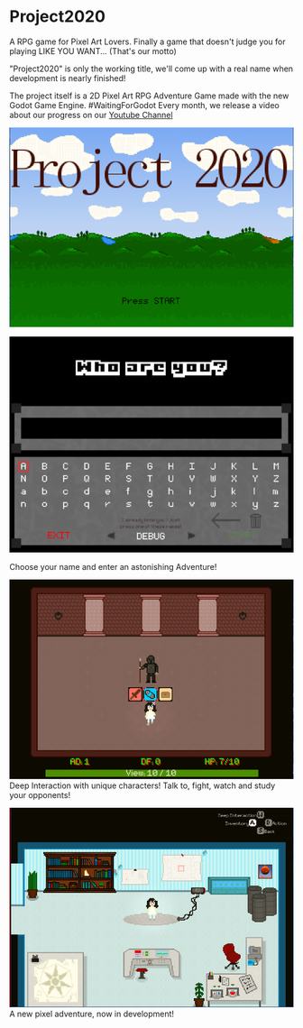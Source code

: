 # Project2020
A RPG game for Pixel Art Lovers. Finally a game that doesn't judge you for playing LIKE YOU WANT... (That's our motto)

"Project2020" is only the working title, we'll come up with a real name when development is nearly finished!

The project itself is a 2D Pixel Art RPG Adventure Game made with the new Godot Game Engine. #WaitingForGodot
Every month, we release a video about our progress on our [Youtube Channel](https://www.youtube.com/channel/UCPEsDMd9W6qJwaMhJhkUFAg)

![Title Screen](https://raw.githubusercontent.com/Neroware/Neroware-Project2020/master/title.png)

![Choose a name!](https://raw.githubusercontent.com/Neroware/Neroware-Project2020/master/Choose_a_name.png)

Choose your name and enter an astonishing Adventure!

![Fight the Guards](https://raw.githubusercontent.com/Neroware/Neroware-Project2020/master/interaction.png)
Deep Interaction with unique characters! Talk to, fight, watch and study your opponents!

![The Lab](https://raw.githubusercontent.com/Neroware/Neroware-Project2020/master/lab.png)
A new pixel adventure, now in development!






